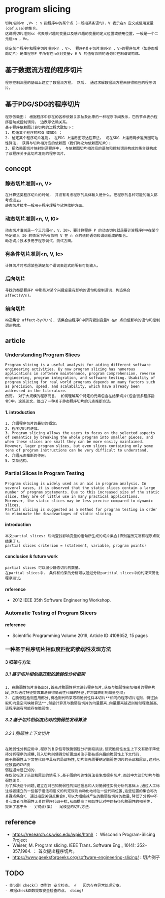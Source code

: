 # program slicing
	切片准则<n ,V> : n 指程序中的某个点（一般指某条语句），V 表示在n 定义或使用变量(def,use)的集合。
	这说明切片准则sc 代表感兴趣的变量以及感兴趣的变量的定义位置或使用位置，一般是一个二元组<n ，V>。

	给定某个程序P和程序切片准则<n ，V>， 程序P关于切片准则<n ，V>的程序切片（如静态后向切片）是由程序P 中所有在n点对变量v ∈ V 的值有影响的语句和控制谓词构成。
## 基于数据流方程的程序切片
	程序控制流图的基础上建立了数据流方程， 然后， 通过求解数据流方程来获得相应的程序切片。

## 基于PDG/SDG的程序切片
	程序依赖图： 根据程序中存在的各种依赖关系抽象出来的一种程序中间表示，它的节点表示程序语句或控制谓词， 边表示依赖关系。
	基于程序依赖图计算切片的过程大致如下：
	1. 构造某个程序的PDG 或SDG ；
	2. 给定某个程序切片准则， 在PDG 上运用图可达性算法， 或在SDG 上运用两步遍历图可达性算法， 获得与切片相对应的依赖图（我们称之为依赖图切片）；
	3. 把依赖图切片映射到源程序中， 与依赖图切片相对应的语句和控制谓词构成的集合就构成了该程序关于此切片准则的程序切片。

## concept
### 静态切片准则<n, V>
	在计算这类程序切片的时候， 并没有考虑程序的具体输入是什么，把程序的各种可能的输入都考虑进去。
	静态切片技术一般用于程序理解与软件维护方面。
### 动态切片准则<n, V, I0>
	动态切片准则是一个三元组<n，V，I0>，要计算程序 P 的动态切片就是要计算程序P中在某个特定输入 I0 的情况下所有影响 V 在 n 点的值的语句和谓词组成的集合。
	动态切片技术多用于程序调试、测试方面。
### 有条件切片准则<n, V, Ic>
	计算切片时考虑某些满足某个谓词表达式的所有可能输入。
### 后向切片
	寻找的都是程序P 中那些对某个兴趣变量有影响的语句和控制谓词，构造集合 affect(V/n)。
### 前向切片
	构造集合 affect-by(V/n), 该集合由程序P中所有受到变量V 在n 点的值影响的语句和控制谓词构成。

## article
### Understanding Program Slices
	Program slicing is a useful analysis for aiding different software engineering activities. By now program slicing has numerous applications in software maintenance, program comprehension, reverse engineering, program integration, and software testing. Usability of program slicing for real world programs depends on many factors such as precision, speed, and scalability, which have already been addressed in the literature.
    然而， 对于大规模的程序而言， 如何理解某个特定的元素包含在结果切片(包含很多程序指令)中。这篇论文，给出了一种关于静态程序切片的元素推断方法。
#### 1. introduction
	1. 介绍程序切片的最初的概念。
	2. 程序切片的进展。
	3. Program slicing allows the users to focus on the selected aspects of semantics by breaking the whole program into smaller pieces, and when these slices are small they can be more easily maintained. However, lager program slices, but even slices containing only some tens of program instructions can be very difficult to understand.
	4. 介绍元素推断的作用。
	5. 文章结构。

### Partial Slices in Program Testing
	Program slicing is widely used as an aid in program analysis. In several cases, it is observed that the static slices contain a large number of program statements. Due to this increased size of the static slice, they are of little use in many practical applications. Moreover, the static slices may be less precise compared to dynamic slices.
	Partial slicing is suggested as a method for program testing in order to eliminate the disadvantages of static slicing.
#### introduction
	本文partial slices: 后向查找影响变量的语句所生成的切片集合(直到遍历完所有程序点就结束了)。  
	partial slices criterion = (statement, variable, program points)
#### conclusion & future work
	partial slices 可以减少静态切片的数量。
	在partial slices中， 条件和约束的分析可以通过分析paritial slices中的约束来简化程序测试。	
#### reference
- 2012 IEEE 35th Software Engineering Workshop.

### Automatic Testing of Program Slicers
#### reference
- Scientific Programming Volume 2019, Article ID 4108652, 15 pages

###  一种基于程序切片相似度匹配的脆弱性发现方法
#### 3 框架与方法
##### 3.1 基于切片相似度匹配的脆弱性分析框架
	1. 在脆弱性切片准备部分,首先对脆弱性样本进行程序切片,获取与脆弱性密切相关的程序片段,然后通过特征提取算法获得脆弱性代码的特征,并将其映射到向量空间;
	2. 在脆弱性检测应用部分,待检测代码采取和脆弱性样本切片**相同的程序切片准则、特征抽取和向量空间映射算法**,然后计算其与脆弱性切片的向量距离,向量距离越近则相似程度越高,该程序越有可能存在脆弱性.
##### 3.2 基于切片相似度比对的脆弱性发现算法
###### 3.2.1 脆弱性上下文切片
	在脆弱性分析应用中,程序的复杂性导致脆弱性分析面临挑战.研究脆弱性发生上下文有助于降低待分析程序的规模,引入切片则使得分析更加关注于那些感兴趣的脆弱性上下文代码.
	由于脆弱性上下文在代码中具有的局部特性,切片首先需要确定脆弱性切片的头部和尾部,这对已经披露的CVE脆
	弱性通常是已知的.
	在仅仅标注了头部和尾部的情况下,基于图的可达性算法会生成很多切片,而其中大部分切片与脆弱性无关.
	为了解决这个问题,建立在对已知脆弱性的描述信息和人对脆弱性实例分析的基础上,通过人工标注或者建立的一些基于语法和语义的判定规则自动化地标注一些代码位置,这些位置的集合称为关键点集合K. 通过指定关键点集合K,可以大幅缩减产生的脆弱性切片的数量,降低了分析中不关心或者与脆弱性无关的程序代码干扰,从而提高了相似性比对中的特征和脆弱性的相关性.
	提出了基于头 - 关键点(集) - 尾模型的切片方法.

## reference
- https://research.cs.wisc.edu/wpis/html/ ： Wisconsin Program-Slicing Project
- Weiser, M. Program slicing. IEEE Trans. Software Eng., 10(4): 352–357,1984. ： 首次提出程序切片。
- https://www.geeksforgeeks.org/software-engineering-slicing/ : 切片例子

## TODO
 	- 能识别 check() 类型的 安全检查。 √   因为存在异常处理分支。
 	- 根据check函数提取安全检查的点。 doing!